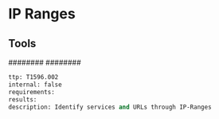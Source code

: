 # IP Ranges

## Tools
########
########


```meta
ttp: T1596.002
internal: false
requirements: 
results: 
description: Identify services and URLs through IP-Ranges
```